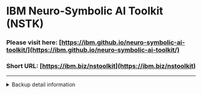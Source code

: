 # IBM Neuro-Symbolic AI Toolkit (NSTK)

### Please visit here: [https://ibm.github.io/neuro-symbolic-ai-toolkit/](https://ibm.github.io/neuro-symbolic-ai-toolkit/)
### Short URL: [https://ibm.biz/nstoolkit](https://ibm.biz/nstoolkit)

<hr>

<details><summary>Backup detail information</summary><div>

# Neuro-Symbolic AI

The Neuro-Symbolic AI (NS) initiative at IBM aims to conceive a fundamental new methodology for AI, to address the gaps remaining between today's state-of-the-art and the full goals of AI, including AGI.  In particular it is aimed at augmenting (and retaining) the strengths of statistical AI (machine learning) with the complementary capabilities of symbolic AI (knowledge and reasoning). It is aimed at a construction of new paradigms rather than superficial synthesis of existing paradigms, and revolution rather than evolution. The primary goals of NS are to demonstrate the capability to:

1. Solve much harder problems
1. Learn with dramatically less data, ultimately for a large number of tasks rather than one narrow task
1. Provide inherently understandable and controllable decisions and actions

NS research directly addresses long-standing obstacles including imperfect or incomplete knowledge, the difficulty of semantic parsing, and computational scaling. NS is oriented toward long-term science via a focused and sequentially constructive research program, with open and collaborative publishing, and periodic spinoff technologies, with a small selection of motivating use cases over time.

The primary ones currently include the pursuit of true natural language understanding via the proxy of question answering;  automatic data science, programming, and mathematics; and financial trading/risk optimization as ways to showcase the fundamental principles being developed. Research in NS is inherently multi-disciplinary and includes (among many other things) work in learning theory and foundations, optimization and algorithms, knowledge representation and acquisition, logic and theorem proving, reinforcement learning, planning, and control, and multi-task/meta/transfer learning.

Neuro-symbolic AI toolkit (NSTK) provide links to all the efforts related to neuro-symbolic AI at IBM Research. Some repositories are grouped together according the meta-projects or pipelines they serve.


## Logical Neural Networks (LNN)

LNNs are a novel `Neuro = symbolic` framework designed to seamlessly provide key properties of both neural nets (learning) and symbolic logic (knowledge and reasoning).

- Every neuron has a meaning as a component of a formula in a weighted real-valued logic, yielding a highly interpretable disentangled representation.
- Inference is omnidirectional rather than focused on predefined target variables, and corresponds to logical reasoning, including classical first-order logic (FOL) theorem proving as a special case.
- The model is end-to-end differentiable, and learning minimizes a novel loss function capturing logical contradiction, yielding resilience to inconsistent knowledge.
- It also enables the open-world assumption by maintaining bounds on truth values which can have probabilistic semantics, yielding resilience to incomplete knowledge.

**Citation:**
```raw
@article{riegel2020logical,
  title={Logical neural networks},
  author={Riegel, Ryan and Gray, Alexander and Luus, Francois and Khan, Naweed and Makondo, Ndivhuwo and Akhalwaya, Ismail Yunus and Qian, Haifeng and Fagin, Ronald and Barahona, Francisco and Sharma, Udit and others},
  journal={arXiv preprint arXiv:2006.13155},
  year={2020}
}
```

| No. | Repository | Main Contributors | Description |
|:---|:---|:---|:---|
| 1    | [FOL-LNN](https://github.com/IBM/LNN) | Naweed Khan, Ndivhuwo Makondo, Francois Luus, Dheeraj Sreedhar, Ismail Akhalwaya, Richard Young, Toby Kurien | First-order logic CPU implementation of LNNs with bounds, downward inference, constraint learning and lifted reasoning in a dynamic graph |
| 2    | [Tensor-LNN](https://github.com/IBM/TensorLNN) | Anamitra Roy Choudhury, Venkatesan Chakaravarthy, Ananda Pal, Yogish Sabharwal | GPU scaling of Propositional LNN for Word Sense Disambiguation and Text Word Common Sense - implementation using sparse-tensors with bounds, downward and an AND/NOT representation |


## Neuro-Symbolic Question Answering (NSQA)
Knowledge base question answering (KBQA) is a task where end-to-end deep learning techniques have faced significant challenges such as the need for semantic parsing, reasoning, and large training datasets. In this work, we demonstrate NSQA, which is a realization of a hybrid "neuro-symbolic" approach. This system integrates multiple, reusable modules that are trained specifically for their individual tasks (e.g.semantic parsing, entity linking, and relationship linking) and require minimal training for the overall KBQA task, therefore addressing the challenges of end-to-end deep learning systems for KBQA.

**Citation:**
```raw
@inproceedings{kapanipathi2021leveraging,
  title={Leveraging abstract meaning representation for knowledge base question answering},
  author={Kapanipathi, Pavan and Abdelaziz, Ibrahim and Ravishankar, Srinivas and Roukos, Salim and Gray, Alexander and Astudillo, Ram{\'o}n Fernandez and Chang, Maria and Cornelio, Cristina and Dana, Saswati and Fokoue-Nkoutche, Achille and others},
  booktitle={Findings of the Association for Computational Linguistics: ACL-IJCNLP 2021},
  pages={3884--3894},
  year={2021}
}
```

| No. | Repository | Main Contributors | Description |
|:---|:---|:---|:---|
| 1    |  [AMR Parsing](https://github.com/IBM/transition-amr-parser) | Ramon/Young-suk   |   Neural transition-based parser for Abstract Meaning Representation (AMR) producing state-of-the-art AMR parsing and reliable token to node alignments.      |
| 2    |  [Answer Type Prediction](https://github.com/IBM/answer-type-prediction)     | G P Shrivatsa Bhargav    | This system can predict the knowledge base types of the answer to a given natural language question.                                                   |
| 3    |  [SLING](https://github.com/IBM/kbqa-relation-linking)    | Nandana Mihindukulasooriya     |    A relation linking framework which leverages semantic parsing using Abstract Meaning Representation (AMR) and distant supervision. SLING integrates multiple approaches that capture complementary signals such as linguistic cues, rich semantic representation, and information from the knowledge base.                                             |
| 4    |  [Sem Rel](https://github.com/IBM/kbqa-relation-linking) (Part of repo)        | Tahira Naseem    |    A simple transformer-based neural model for relation linking that leverages the AMR semantic parse of a sentence.                                                 |
| 5    |  [GenRel](https://github.com/IBM/kbqa-relation-linking) (Part of repo)        | Gaetano Rossilleo    |   A formulation of relation linking as a generative problem, which facilitates the use of pre-trained sequence-to-sequence models infused with structured data from the target knowledge base.                                                 |
| 6    |  [Logic Embeddings](https://github.com/francoisluus/KGReasoning)                        |  Francois Luus   |    A new approach to embedding complex queries that uses Skolemisation to eliminate existential variables for efficient querying.    |
| 7    |  [TempQA-WD Dataset](https://github.com/IBM/tempqa-wd)                                   |  Sumit Neelam, Udit Sharma, Hima Karanam, Shajith mohamed, Pavan Kapanipathi, Ibrahim Abdelaziz, Nandana Mihindukulasooriya, Srinivas Ravishankar, Maria Chang, Rosario, Achille, Dinesh K, Dinesh G, G P Srivatsa Bhargav,  Saswati Dana    |   Temporal reasoning dataset adapted to wikidata for Natural language question answering over knowledge bases. |                                                 |
| 8    |  [ERGO](https://github.com/IBM/expressive-reasoning-graph-store) | Udit Sharma, Sumit Neelam, Hima Karanam, Shajith mohemad, Achille Fokoue, Ibrahim Abdelaziz    |   Repository for reasoning enabled graph store that supports OWL reasoning. |


## Neuro-Symbolic Agent (NeSA)
Neuro-Symbolic Agent (NeSA) is a neuro-symbolic approach to sequential decision making in real-world problems that is quantitatively and qualitatively better than end-to-end deep learning methods. NeSA uses domain knowledge, commonsense knowledge, and reasoning to reduce the number of interactions with the environment for learning the policy. The policy is represented as Logical Neural Networks (LNN), this enables explainable decision making and co-learning of the policy where the human can guide the training. Unlike, end-to-end system each stage of the pipeline can be individually verified and examined. For more details of the pipeline

**Citation:**
```raw
@inproceedings{kimura-etal-2021-neuro,
    title = "Neuro-Symbolic Reinforcement Learning with First-Order Logic",
    author = "Kimura, Daiki  and  Ono, Masaki  and  Chaudhury, Subhajit  and  Kohita, Ryosuke  and  Wachi, Akifumi  and  Agravante, Don Joven  and  Tatsubori, Michiaki  and  Munawar, Asim  and  Gray, Alexander",
    booktitle = "Proceedings of the 2021 Conference on Empirical Methods in Natural Language Processing",
    month = nov,
    year = "2021",
    address = "Online and Punta Cana, Dominican Republic",
    publisher = "Association for Computational Linguistics",
    url = "https://aclanthology.org/2021.emnlp-main.283",
    doi = "10.18653/v1/2021.emnlp-main.283",
    pages = "3505--3511",
}
```

| No. | Repository | Main Contributors | Description |
|:---|:---|:---|:---|
| 1 | [Logical Optimal Actions (LOA)](https://github.com/IBM/LOA) | Daiki Kimura, Subhajit Chaudhury, Sarathkrishna Swaminathan, Michiaki Tatsubori | LOA is the core of NeSA. It uses reinforcement learning with reward maximization to train the policy as a logical neural network. |
| 2 | [NeSA Demo](https://github.com/IBM/nesa-demo) | Daiki Kimura, Steve Carrow, Stefan Zecevic | This is the HCI component of NeSA. It allows the user to visualize the logical facts, learned policy, accuracy and other metrics. In the future, this will also allow the user to edit the knowledge and the learned policy. It also supports a general purpose visualization and editing tool for any LNN based network. |
| 3 | [TextWorld Commonsense (TWC)](https://github.com/IBM/commonsense-rl) | Keerthiram Murugesan | A room cleaning game based on TextWorld game engine. The game is intractable without the commonsense knowledge about the ususal locations of objects. This is the first task we have solved with NeSA.|
| 4 | [AMR-to-Logic](https://github.com/IBM/AMR-CSLogic) | Vernon Austel, Jason Liang, Rosario Uceda-Sosa, Masaki Ono, Daiki Kimura | Semantic parsing part of the NeSA pipeline to convert natural language text into contextual logic. The logic generated by this component is used by the next stages of the pipeline to learn the policy.  The development repository is [here](https://github.com/CognitiveHorizons/AMR-CSLogic) (limited access). |
| 5 | [CREST](https://github.com/IBM/context-relevant-pruning-textrl) | Subhajit Chaudhury | Repository for EMNLP 2020 paper, Bootstrapped Q-learning with Context Relevant Observation Pruning to Generalize in Text-based Games. `Subhajit Chaudhury, Daiki Kimura, Kartik Talamadupula, Michiaki Tatsubori, Asim Munawar, Ryuki Tachibana. "Bootstrapped Q-learning with Context Relevant Observation Pruning to Generalize in Text-based Games", Conference on Empirical Methods in Natural Language Processing (EMNLP), 2020` |
| 6 | [Logical Twins (Textworld-to-PDDLGym)](https://github.com/IBM/logicaltwins) | Joven Agravante, Michiaki Tatsubori | A simple RL environment wrapper from Textworld to PDDLGym. |

---

## Ethical AI

| No. | Repository | Main Contributors | Description |
|:---|:---|:---|:---|
| 1 |  [Ethical AI Platform](https://github.com/inwonakng/ethical_ai)	| Inwon Kang, Nishant Srivastava, Xinhao Luo, Randolf Xia, Megan Goulet, Ziyi Wang, Joseph Om, Mitesh Kumar, Taras Kaminsky, Norbu Sonam, Shengjin Li	| Website (WIP) for gathering and aggregating ethical preference data. Website only accessible from RPI VPN currently at - https://ethicalai.cs.rpi.edu/ |
| 2 | [Framework for collecting moral preference data](https://github.com/inwonakng/mturk-surveydata-public)	| Inwon Kang, Farhad Mohsin	| Framework for collecting moral preference data with features. Used for collecting two new datasets of preferences under moral dilemma.|
| 3 | [Life Jacket dataset](https://rpi.box.com/s/t8nv9jfe314lac84atpxd8wa6ym27gfy)	| Farhad Mohsin, Inwon Kang	| Life Jacket dataset collected for research regarding learning and aggregating preferences under moral dilemma. Currently have a working manuscript - "Mohsin, F., Kang, I., Chen, P. Y., Rossi, F., & Xia, L. Learning Individual and Collective Priorities over Moral Dilemmas with the Life Jacket Dataset". |
| 4 | [Power plant dataset](https://rpi.box.com/s/k75qvd2v1akdgy97xshfb1cnnp0pg2al)	| Farhad Mohsin, Inwon Kang	| Power plant dataset collected for research regarding learning and aggregating preferences under moral dilemma and considering external constraints |
| 5 | [Designing new fair voting rules](https://github.com/farhadmohsin/LearningToDesign/)	| Farhad Mohsin, Ao Liu	| Code for research regarding designing new fair voting rules with a data-driven approach and adding privacy measures to the mechanism. "Mohsin, F., Liu, A., Chen, P.-Y., Rossi, F., & Xia, L. (2021). Learning to Design Fair and Private Voting Rules [Presented at AI for Social Good workshop at ĲCAI-2021]." Revised version for this paper being prepared for JAIR submission |
| 6 | [Demo](https://github.com/inwonakng/ethical_ai)	| Farhad Mohsin, Inwon Kang	| Demo website (WIP) for designing voting rules based on the techniques from the paper above. Current version accessible at https://inwonakng.github.io/voting-rules-demo/ |
| 7 | [Axiom Verification](https://github.com/farhadmohsin/AxiomVerification)	| Farhad Mohsin, Sikai Ruan, Qishen Han	| Code for research regarding data-driven verification of social choice axiom for voting rules. Work in progress with current working manuscript - "Mohsin, F., Han, Q., Ruan, S., Chen, P.Y., Rossi, F., & Xia, L. Computing Data-Driven Satisfaction of Voting Axioms." |

---

## A Hypergraph-based Framework for Knowledge Graph Federation and Multimodal Integration

| No. | Repository | Main Contributors | Description |
|:---|:---|:---|:---|
| 1 | [HKLIB](https://github.com/ibm-hyperknowledge/hklib) | Marcio Ferreira Moreno  | A NodeJS library to provide software abstractions for accessing hyperknowledge graphs |

---

## Category to be determined

| No. | Repository | Main Contributors | Description |
|:---|:---|:---|:---|
| 1 |  [Binary Matrix Factorization](https://github.com/IBM/binary-matrix-factorization)  | Francisco Barahona, Joao Goncalves  | Implementation of algorithms for binary matrix factorization, which consists of approximating a binary matrix with the product of two low rank binary matrices.  |
| 2 |  [Online Alternating Minimization](https://github.com/IBM/online-alt-min)  | Choromanska, Cowen, Kumaravel, Luss, Rigotti,  Rish, Diachille, Gurev, Kingsbury, Tejwani, Bouneffouf  | Code implementing a novel online alternating minimization (AM) algorithm for training deep neural networks that was developed as an alternative to backpropagation to avoid vanishing and exploding gradients, and handle non-differentiable nonlinearities. |
| 3 | [Sobolev Independence Criterion](https://github.com/IBM/SIC) | Mroueh, Sercu, Rigotti, Padhi, dos Santos | Implemention of the Sobolev Independence Criterion (SIC), an interpretable dependency measure that provides feature importance scores and hence can be used for nonlinear feature selection. |
| 4 | [IT Operations Ontology](https://github.com/IBM/ITOPS-ontology) | R. Uceda-Sosa, N. Mihindukulasooriya, S. Bansal, S. Nagar. A. Kumar. V. Agarwal | ITOPS leverages Linked Open Data (LOD) resources like Wikidata to automatically construct domain-specific ontologies. From a small set of user-defined seed concepts, the ITOPS pipeline generates a rich graph that can be queried and inferenced over with standard RDF/OWL technologies. | 
| 5 | [Policy Gradient Algorithm for Learning to Learn in Multiagent RL](https://github.com/dkkim93/meta-mapg) | | Source code for "A Policy Gradient Algorithm for Learning to Learn in Multiagent Reinforcement Learning" (ICML 2021), Publication: http://proceedings.mlr.press/v139/kim21g/kim21g.pdf |
| 6 | [Word embeddings from ontologies](https://github.com/iesl/geometric_graph_embedding) | Michael Boratko, Dongxu Zhang, Nicholas Monath, Luke Vilnis, Kenneth L. Clarkson, Andrew McCallum | Future home of NeurIPS accepted paper "Capacity and Bias of Learned Geometric Embeddings for Directed Graphs" |
| 7 | [Logical Formula Embedder (part of TRAIL)](https://github.com/IBM/LogicalFormulaEmbedder) | Maxwell Crouse, Ibrahim Abdelaziz, Achille Fokoue | Repository for GNNs work of logical formulae with subgraph pooling |
| 8 | [Knowledge-Enabled Textual-Entailment](https://github.com/IBM/knowledge-enabled-textual-entailment) | Pavan Kapanipathi | Natural Language Inference is fundamental to many Natural Language Processing applications such as semantic search and question answering. The task of NLI has gained significant attention in the recent times due to the release of fairly large scale, challenging datasets. Present approaches that address NLI are largely focused on learning based on the given text in order to classify whether the given premise entails, contradicts, or is neutral to the given hypothesis. On the other hand, techniques for Inference, as a central topic in artificial intelligence, has had knowledge bases playing an important role, in particular for formal reasoning tasks. While, there are many open knowledge bases that comprise of various types of information, their use for natural language inference has not been well explored. In this work, we present a simple technique that can harnesses knowledge bases, provided in the form of a graph, for natural language inference. |
| 9 | [Persistence Homology for Link Prediction: An Interactive View](https://github.com/pkuyzy/TLC-GNN) | Zuoyu Yan, Tengfei Ma | Code for paper Link Prediction with Persistent Homology: An Interactive View (ICML2021). In this work, we propose a novel topological approach based on the extended persistent homology to characterize interactions between two nodes. We propose a graph neural network method combining with this topological feature and it outperforms state-of-the-arts on different benchmarks. As another contribution, we propose a novel algorithm to more efficiently compute the extended persistence diagrams for graphs. This algorithm can be generally applied to accelerate many other topological methods for graph learning tasks. |
| 10 | [Unsupervised Learning of Graph Hierarchical Abstractions with Differentiable Coarsening and Optimal Transport](https://github.com/matenure/OTCoarsening) | Tengfei Ma | Source codes are for the paper "Unsupervised Learning of Graph Hierarchical Abstractions with Differentiable Coarsening and Optimal Transport" (AAAI 2021). The codes are built on the libarary of [Pytorch Geometric](https://github.com/pyg-team/pytorch_geometric). This paper proposed a new unsupervised graph learning method based on optimal transport and graph coarsening. |
| 11 | [Reinforcement Learning with Algorithms from Probabilistic Structure Estimation (RLAPSE)](https://github.com/roman1e2f5p8s/rlapseingym) | Djallel Bouneffouf | This repo contain the code for an orchestrator that decide which RL algorithm to use depending on the environment {Bandit, contextual Bandit and Reinforcement learning} |
| 12 | [Meta-Experience Replay (MER)](https://github.com/mattriemer/MER) | Matt Riemer | Source code for the paper "Learning to Learn without Forgetting by Maximizing Transfer and Minimizing Interference" https://openreview.net/pdf?id=B1gTShAct7 |
| 13 | [Formal ML](https://github.com/ibm/formalml) | Vasily Pestun, Nathan Fulton (AWS), Barry Trager, Avi Shinar, Alexander Rademaker | Formalization of Machine Learning Theory with Applications to Program Synthesis. Partial formalization of key results from https://arxiv.org/abs/1804.07795. The CertRL library as reported in https://arxiv.org/abs/2009.11403 |
| 14 | [TM-GCN](https://github.com/IBM/TM-GCN) | Shashanka Ubaru | Pytorch code for TM-GCN method, a Dynamic Graph Convolutional Networks Using the Tensor M-Product. PNAS paper (https://www.pnas.org/content/118/28/e2015851118.short), SIAM paper (https://epubs.siam.org/doi/abs/10.1137/1.9781611976700.82), IBM blog (https://research.ibm.com/blog/new-tensor-algebra) |
| 15 | [GraphSEIR_aPCE](https://github.com/Shashankaubaru/GraphSEIR_aPCE) | Shashanka Ubaru, Lior Horesh | Matlab code for Dynamic graph based epidemiological model for COVID-19 contact tracing data analysis and optimal testing prescription. JBI paper (https://www.sciencedirect.com/science/article/pii/S1532046421002306), IBM blog (https://research.ibm.com/blog/accelerating-covid-discoveries) |
| 16 | [Neural Unification for Logic Reasoning over Language](https://github.com/IBM/Neural_Unification_for_Logic_Reasoning_over_Language) | Gabriele Picco, Hoang Thanh Lam, Marco Luca Sbodio, Vanessa Lopez Garcia | In this work we propose a transformer-based architecture, namely the Neural Unifier, and a relative training procedure, for deriving conjectures given axioms expressed in natural language (English). The method achieves state-of-the-art results in term of generalisation on the considered benchmark datasets, showing that mimicking a well-known inference procedure, the backward chaining, it is possible to answer deep queries even when the model is trained only on shallow ones. More information can be found in the full paper: https://aclanthology.org/2021.findings-emnlp.331.pdf |
| 17 | [E-PDDL](https://github.com/FrancescoFabiano/E-PDDL) | Francisco Fabiano (University of Udine) | E-PDDL: A Standardized Way of Defining Epistemic Planning Problems, ICAPS 21 paper: https://arxiv.org/abs/2107.08739 |

</div></details>
